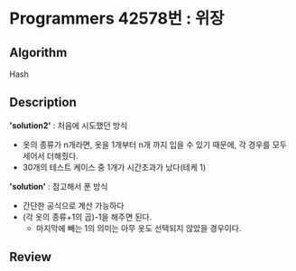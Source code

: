 # Programmers 42578번 : 위장

## Algorithm

Hash

## Description

**'solution2'** : 처음에 시도했던 방식
+ 옷의 종류가 n개라면, 옷을 1개부터 n개 까지 입을 수 있기 때문에, 각 경우를 모두 세어서 더해줬다.
+ 30개의 테스트 케이스 중 1개가 시간초과가 났다(테케 1)

**'solution'** : 참고해서 푼 방식
+ 간단한 공식으로 계산 가능하다
+ (각 옷의 종류+1의 곱)-1을 해주면 된다.
    + 마지막에 빼는 1의 의미는 아무 옷도 선택되지 않았을 경우이다.
## Review



